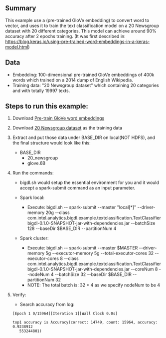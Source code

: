 ## Summary
 This example use a (pre-trained GloVe embedding) to convert word to vector,
 and uses it to train the text classification model on a 20 Newsgroup dataset
 with 20 different categories. This model can achieve around 90% accuracy after 2 epochs training.
(It was first described in: https://blog.keras.io/using-pre-trained-word-embeddings-in-a-keras-model.html)
## Data
* Embedding: 100-dimensional pre-trained GloVe embeddings of 400k words which trained on a 2014 dump of English Wikipedia.
* Training data: "20 Newsgroup dataset" which containing 20 categories and with totally 19997 texts.

## Steps to run this example:
1. Download [Pre-train GloVe word embeddings](http://nlp.stanford.edu/data/glove.6B.zip)
2. Download [20 Newsgroup dataset](http://www.cs.cmu.edu/afs/cs.cmu.edu/project/theo-20/www/data/news20.html) as the training data
3. Extract and put those data under BASE_DIR on local(NOT HDFS), and the final structure would look like this:
   * BASE_DIR
       -  20_newsgroup
       -  glove.6B
         
3. Run the commands:
    * bigdl.sh would setup the essential environment for you and it would accept a spark-submit command as an input parameter.
    * Spark local:
      * Execute: bigdl.sh -- spark-submit --master "local[*]" --driver-memory 20g --class com.intel.analytics.bigdl.example.textclassification.TextClassifier  bigdl-0.1.0-SNAPSHOT-jar-with-dependencies.jar --batchSize 128  --baseDir $BASE_DIR --partitionNum 4

    * Spark cluster:
      * Execute: bigdl.sh -- spark-submit --master  $MASTER --driver-memory 5g --executor-memory 5g    --total-executor-cores 32 --executor-cores 8 --class com.intel.analytics.bigdl.example.textclassification.TextClassifier  bigdl-0.1.0-SNAPSHOT-jar-with-dependencies.jar  --coreNum 8 --nodeNum 4 --batchSize 32  --baseDir $BASE_DIR --partitionNum 32
      * NOTE: The total batch is: 32 * 4 as we specify nodeNum to be 4

4. Verify:
   * Search accuracy from log:
   ``` 
   [Epoch 1 0/15964][Iteration 1][Wall Clock 0.0s] 
   
   top1 accuracy is Accuracy(correct: 14749, count: 15964, accuracy: 0.9238912
      553244801)
